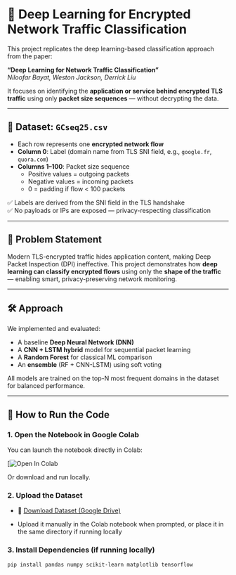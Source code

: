 # 🧠 Deep Learning for Encrypted Network Traffic Classification

This project replicates the deep learning-based classification approach from the paper:

**“Deep Learning for Network Traffic Classification”**  
*Niloofar Bayat, Weston Jackson, Derrick Liu*

It focuses on identifying the **application or service behind encrypted TLS traffic** using only **packet size sequences** — without decrypting the data.

---

## 📂 Dataset: `GCseq25.csv`

- Each row represents one **encrypted network flow**
- **Column 0**: Label (domain name from TLS SNI field, e.g., `google.fr`, `quora.com`)
- **Columns 1–100**: Packet size sequence  
  - Positive values = outgoing packets  
  - Negative values = incoming packets  
  - 0 = padding if flow < 100 packets

✅ Labels are derived from the SNI field in the TLS handshake  
✅ No payloads or IPs are exposed — privacy-respecting classification

---

## 🎯 Problem Statement

Modern TLS-encrypted traffic hides application content, making Deep Packet Inspection (DPI) ineffective. This project demonstrates how **deep learning can classify encrypted flows** using only the **shape of the traffic** — enabling smart, privacy-preserving network monitoring.

---

## 🛠️ Approach

We implemented and evaluated:
- A baseline **Deep Neural Network (DNN)**
- A **CNN + LSTM hybrid** model for sequential packet learning
- A **Random Forest** for classical ML comparison
- An **ensemble** (RF + CNN-LSTM) using soft voting

All models are trained on the top-N most frequent domains in the dataset for balanced performance.

---

## 🚀 How to Run the Code

### 1. Open the Notebook in Google Colab

You can launch the notebook directly in Colab:

[![Open In Colab](https://colab.research.google.com/drive/1iNrFKy2rbVKm4V8kV9BMncWCMvHbhiNr#scrollTo=VN0TzeoXHkFC)

Or download and run locally.

### 2. Upload the Dataset

- 📁 [Download Dataset (Google Drive)](https://drive.google.com/file/d/1l7Hm4ctEtXD1frqGPaRKsD_vMCR7ZFTb/view?usp=sharing)

- Upload it manually in the Colab notebook when prompted, or place it in the same directory if running locally

### 3. Install Dependencies (if running locally)

```bash
pip install pandas numpy scikit-learn matplotlib tensorflow
